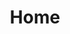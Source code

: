 ---
banner:
  content: Create stunning, responsive websites that load instantly. Built with Hugo
    and TailwindCSS for maximum performance and flexibility. This is the moment to
    renew your brand with a state-of-the-art website. — Perfect for small businesses,
    startups, and personal brands.
  logo: images/white-favicon.png
  title: You build the Brand<br>We build Visibility
client_logos:
- logo: /images/logos/customer-1.png
  name: Customer 1
- logo: /images/logos/customer-2.png
  name: Customer 2
- logo: /images/logos/customer-3.png
  name: Customer 3
- logo: /images/logos/customer-4.png
  name: Customer 4
- logo: /images/logos/customer-5.png
  name: Customer 5
features:
- bulletpoints:
  - Responsive design
  - Mobile-first layouts
  - Typography & branding
  - Pixel-perfect UIs
  button:
    enable: true
    label: Explore Design Options
    link: /services/design
  content: 'Every site I build uses TailwindCSS and is customized to reflect your
    brand. Clean design, modern UI, and fully responsive layouts.

    '
  image: /images/feature-design.svg
  title: Tailored Design for Your Brand
- bulletpoints:
  - Optional CMS
  - Version-controlled code
  - Simple content updates
  - Clear documentation
  button:
    enable: true
    label: Learn About Maintenance
    link: /services/maintenance
  content: Get a website you own and control. No bloated CMS, just clean code and
    optional CMS integration if needed (e.g. DecapCMS).
  image: /images/feature-maintenance.svg
  title: Easy to Maintain and Extend
testimonials:
- avatar: /images/testimonial-1.svg
  name: John Smith
  quote: We built our SaaS website in record time. The performance is incredible,
    and our users love the modern, clean design.
  title: CTO at TechStartup
- avatar: /images/testimonial-1.svg
  name: Sarah Johnson
  quote: The combination of Hugo and TailwindCSS delivers lightning-fast performance.
    Our website loads instantly, which has significantly improved our conversion rates.
  title: Founder at WebFlow
- avatar: /images/testimonial-1.svg
  name: Michael Chen
  quote: This theme made it easy to create a professional SaaS website. The build
    times are incredibly fast, and the code is clean and maintainable.
  title: Lead Developer at CloudTech
title: Home
---